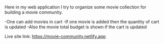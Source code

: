 Here in my web application I try to organize some movie collection for building a movie community.

-One can add movies in cart
-If one movie is added then the quantity of cart is updated
-Also the movie total budget is shown if the cart is updated

Live site link: https://movie-community.netlify.app
